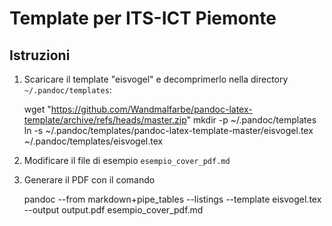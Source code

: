 # Template per ITS-ICT Piemonte

## Istruzioni

1. Scaricare il template "eisvogel" e decomprimerlo nella directory `~/.pandoc/templates`:

    wget "https://github.com/Wandmalfarbe/pandoc-latex-template/archive/refs/heads/master.zip"
    mkdir -p ~/.pandoc/templates
    ln -s ~/.pandoc/templates/pandoc-latex-template-master/eisvogel.tex ~/.pandoc/templates/eisvogel.tex

2. Modificare il file di esempio `esempio_cover_pdf.md`

3. Generare il PDF con il comando

    pandoc --from markdown+pipe_tables --listings --template eisvogel.tex --output output.pdf esempio_cover_pdf.md

